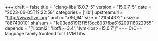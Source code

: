 +++
draft = false
title = "clang-libs 15.0.7-5"
version = "15.0.7-5"
date = "2023-06-05T19:22:58"
categories = ['lib']
upstreamurl = "http://www.llvm.org"
arch = "x86_64"
size = "21044372"
usize = "88743010"
sha1sum = "1e03ed61913f15f3cc8037fba616209116022955"
depends = "['libxml2', 'libffi>=3.4', 'llvm-libs>=15.0.7']"
+++
C/C++ language family frontend for LLVM Libs